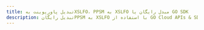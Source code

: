 ---title: تبدیل پاورپوینت بهXSLFO، PPSM به XSLFO مبدل رایگان یا GO SDKdescription: تبدیل رایگانPPSM به XSLFO با استفاده از GO Cloud APIs & SDK. همچنین اسناد Microsoft PowerPoint را در Cloud ایجاد، ویرایش و رندر کنید.---